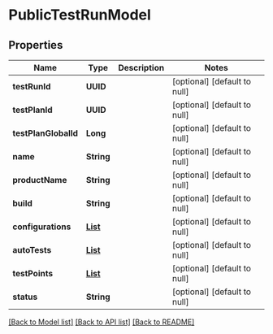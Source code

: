 # PublicTestRunModel
## Properties

| Name | Type | Description | Notes |
|------------ | ------------- | ------------- | -------------|
| **testRunId** | **UUID** |  | [optional] [default to null] |
| **testPlanId** | **UUID** |  | [optional] [default to null] |
| **testPlanGlobalId** | **Long** |  | [optional] [default to null] |
| **name** | **String** |  | [optional] [default to null] |
| **productName** | **String** |  | [optional] [default to null] |
| **build** | **String** |  | [optional] [default to null] |
| **configurations** | [**List**](ConfigurationModel.md) |  | [optional] [default to null] |
| **autoTests** | [**List**](AutoTestModel.md) |  | [optional] [default to null] |
| **testPoints** | [**List**](PublicTestPointModel.md) |  | [optional] [default to null] |
| **status** | **String** |  | [optional] [default to null] |

[[Back to Model list]](../README.md#documentation-for-models) [[Back to API list]](../README.md#documentation-for-api-endpoints) [[Back to README]](../README.md)

